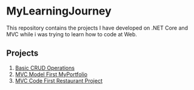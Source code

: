 # MyLearningJourney

This repository contains the projects I have developed on .NET Core and MVC while i was trying to learn how to code at Web.

## Projects

1. [Basic CRUD Operations](./01-BasicCRUDOperations)
2. [MVC Model First MyPortfolio](./02-MyPortfolio)
2. [MVC Code First Restaurant Project](./03-RestaurantProject_CodeFirst)
